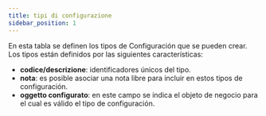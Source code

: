 ```yaml
---
title: tipi di configurazione
sidebar_position: 1
---
```


En esta tabla se definen los tipos de Configuración que se pueden crear. Los tipos están definidos por las siguientes características:  

- **codice/descrizione**: identificadores únicos del tipo.  
- **nota**: es posible asociar una nota libre para incluir en estos tipos de configuración.  
- **oggetto configurato**: en este campo se indica el objeto de negocio para el cual es válido el tipo de configuración.